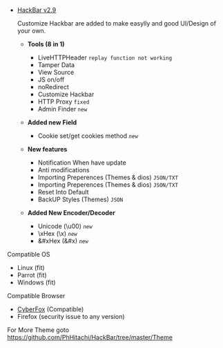 - [HackBar v2.9](https://youtu.be/hMQsY-34HCc)
  <p>Customize Hackbar are added to make easylly and good UI/Design of your own.</p>
  
    - <b>Tools (8 in 1)</b>
      - LiveHTTPHeader `replay function not working` 
      - Tamper Data
      - View Source
      - JS on/off
      - noRedirect
      - Customize Hackbar 
      - HTTP Proxy `fixed`
      - Admin Finder `new`
     
    - <b>Added new Field</b>
      - Cookie set/get cookies method <i>`new`</i>
      
    - <b>New features</b>
      - Notification When have update
      - Anti modifications
      - Importing Preperences (Themes & dios) `JSON/TXT`
      - Importing Preperences (Themes & dios) `JSON/TXT`
      - Reset Into Default
      - BackUP Styles (Themes) `JSON`

      
    - <b>Added New Encoder/Decoder</b>
      - Unicode (\u00) <i>`new`</i>
      - \xHex (\x) <i>`new`</i>
      - &#xHex (&#x) <i>`new`</i>

Compatible OS
- Linux (fit)
- Parrot (fit)
- Windows (fit)

Compatible Browser
- [CyberFox](https://sourceforge.net/projects/cyberfox/) (Compatible)
- Firefox (security issue to any version) 


For More Theme goto https://github.com/PhHitachi/HackBar/tree/master/Theme



